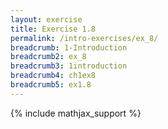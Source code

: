 ```yaml
---
layout: exercise
title: Exercise 1.8
permalink: /intro-exercises/ex_8/
breadcrumb: 1-Introduction
breadcrumb2: ex_8
breadcrumb3: 1introduction
breadcrumb4: ch1ex8
breadcrumb5: ex1.8
---
```


{% include mathjax_support %}




